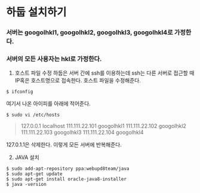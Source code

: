 # 하둡 설치하기
### 서버는 googolhkl1, googolhkl2, googolhkl3, googolhkl4로 가정한다.
### 서버의 모든 사용자는 hkl로 가정한다.
1. 호스트 파일 수정
 하둡은 서버 간에 ssh를 이용하는데 ssh는 다른 서버로 접근할 때 IP혹은 호스트명으로 접속한다.
 호스트 파일을 수정해준다.

`$ ifconfig`

 여기서 나온 아이피를 아래에 적어준다.
 
`$ sudo vi /etc/hosts`
> 127.0.0.1 		localhost
> 111.111.22.101	googolhkl1
> 111.111.22.102	googolhkl2
> 111.111.22.103	googolhkl3
> 111.111.22.104	googolhkl4

127.0.1.1은 삭제한다. 
이렇게 모든 서버에 반복해준다.

2. JAVA 설치
```
$ sudo add-apt-repository ppa:webupd8team/java
$ sudo apt-get update
$ sudo apt-get install oracle-java8-installer
$ java -version
```


